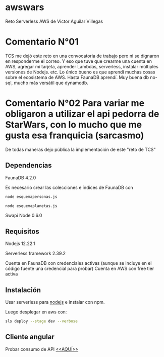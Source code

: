 # awswars
Reto Serverless AWS de Victor Aguilar Villegas
# Comentario N°01
TCS me dejó este reto en una convocatoria de trabajo pero ni se dignaron en responderme el correo.
Y eso que tuve que crearme una cuenta en AWS, agregar mi tarjeta, aprender Lambdas, serverless, instalar múltiples versiones de Nodejs. etc.
Lo único bueno es que aprendí muchas cosas sobre el ecosistema de AWS. Hasta FaunaDB aprendí. Muy buena db no-sql, mucho más versátil que dynamodb.
# Comentario N°02 Para variar me obligaron a utilizar el api pedorra de StarWars, con lo mucho que me gusta esa franquicia (sarcasmo)
De todas maneras dejo pública la implementación de este "reto de TCS"
## Dependencias
FaunaDB 4.2.0

Es necesario crear las colecciones e índices de FaunaDB con 
```bash
node esquemapersonas.js
```
```bash
node esquemaplanetas.js
```

Swapi Node 0.6.0

## Requisitos
Nodejs 12.22.1

Serverless framework 2.39.2

Cuenta en FaunaDB con credenciales activas (aunque se incluye en el código fuente una credencial para probar)
Cuenta en AWS con free tier activa

## Instalación
Usar serverless para [nodejs](https://www.npmjs.com/package/serverless) e instalar con npm.

Luego desplegar en aws con:
```bash
sls deploy --stage dev --verbose
```
## Cliente angular
Probar consumo de API [<<AQUÍ>>](https://sapiensliberty.github.io/ngawswars/)
